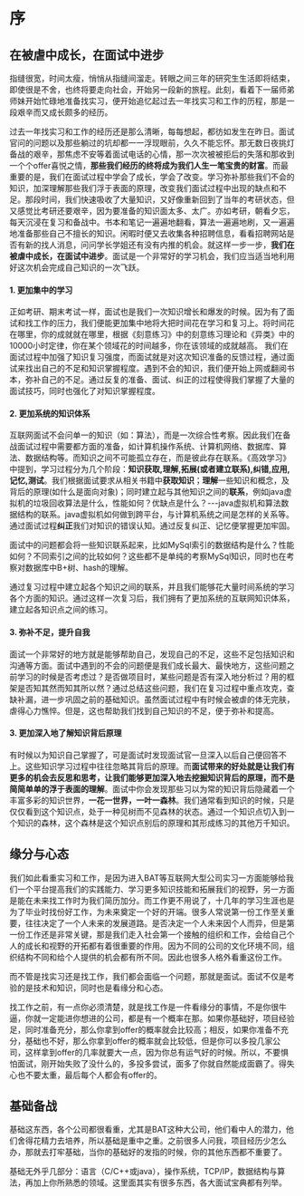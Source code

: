 # 序

## 在被虐中成长，在面试中进步
指缝很宽，时间太瘦，悄悄从指缝间溜走。转眼之间三年的研究生生活即将结束，即使很是不舍，也终将要走向社会，开始另一段新的旅程。此刻，看着下一届师弟师妹开始忙碌地准备找实习，便开始追忆起过去一年找实习和工作的历程，那是一段艰辛而又成长颇多的经历。

过去一年找实习和工作的经历还是那么清晰，每每想起，都彷如发生在昨日。面试官问的问题以及那些躺过的坑却都一一浮现眼前，久久不能忘怀。那无数日夜挑灯备战的艰辛，那焦虑不安等着面试电话的心情，那一次次被被拒后的失落和那收到一个个offer喜悦之情，**那些我们经历的终将成为我们人生一笔宝贵的财富**。而最重要的是，我们在面试过程中学会了成长，学会了改变。学习弥补那些我们不会的知识，加深理解那些我们浮于表面的原理，改变我们面试过程中出现的缺点和不足。那段时间，我们快速吸收了大量知识，又好像重新回到了当年的考研状态，但又感觉比考研还要艰辛，因为要准备的知识面太多、太广。亦如考研，朝看夕忘，每天沉浸在复习和备战中。书本和笔记一遍遍地翻看，算法一遍遍地刷，又一遍遍地准备那些自己不擅长的知识。闲暇时便又去收集各种招聘信息，看看招聘网站是否有新的找人消息，问问学长学姐还有没有内推的机会。就这样一步一步，**我们在被虐中成长，在面试中进步**。面试是一个非常好的学习机会，我们应当适当地利用好这次机会完成自己知识的一次飞跃。

#### 1. 更加集中的学习
正如考研、期末考试一样，面试也是我们一次知识增长和爆发的时候。因为有了面试和找工作的压力，我们便能更加集中地将大把时间花在学习和复习上。将时间花在哪里，你的成就就在哪里，根据《刻意练习》中的刻意练习理论和《异类》中的10000小时定律，你在某个领域花的时间越多，你在该领域的成就越高。
我们在面试过程中加强了知识复习强度，而面试就是对这次知识准备的反馈过程，通过面试来找出自己的不足和知识掌握程度。遇到不会的知识，我们便开始上网或翻阅书本，弥补自己的不足。通过反复的准备、面试、纠正的过程使得我们掌握了大量的面试技巧，同时也强化了对知识掌握程度。

#### 2. 更加系统的知识体系
互联网面试不会问单一的知识（如：算法），而是一次综合性考察。因此我们在备战面试过程中需要都方面的准备，如计算机操作系统、计算机网络、数据库、算法、数据结构等。而知识之间不可能孤立存在，而是彼此存在联系。《高效学习》中提到，学习过程分为几个阶段：**知识获取,理解,拓展(或者建立联系),纠错,应用,记忆,测试**。我们根据面试要求从相关书籍中**获取知识**；**理解**一些知识和概念，及背后的原理(如什么是面向对象)；同时建立起与其他知识之间的**联系**，例如java虚拟机的垃圾回收算法是什么，性能如何？优缺点是什么？---java虚拟机和算法数据结构的联系。java虚拟机如何做到跨平台，与计算机系统之间是怎样的关系等。通过面试过程**纠正**我们对知识的错误认知。通过反复纠正、记忆便掌握更加牢固。

面试中的问题都会将一些知识联系起来，比如MySql索引的数据结构是什么？性能如何？不同索引之间的比较如何？这些都不是单纯的考察MySql知识，同时也在考察对数据库中B+树、hash的理解。

通过复习过程中建立起各个知识之间的联系，并且我们能够花大量时间系统的学习各个方面的知识。通过这样一次复习后，我们拥有了更加系统的互联网知识体系，建立起各知识点之间的练习。


#### 3. 弥补不足，提升自我
面试一个非常好的地方就是能够帮助自己，发现自己的不足，这些不足包括知识和沟通等方面。面试中遇到的不会的问题便是我们成长最大、最快地方，这些问题之前学习的时候是否考虑过？是否做项目时，某些问题是否有深入地分析过？用的框架是否知其然而知其所以然？通过总结这些问题，我们在复习过程中重点攻克，查缺补漏，进一步巩固之前的基础知识。虽然面试过程中有时候会被虐的体无完肤，虐得心力憔悴。但是，这也帮助我们找到自己知识的不足，便于弥补和提高。

#### 3. 更加深入地了解知识背后原理
有时候以为知识自己掌握了，可是面试时发现面试官一旦深入以后自己便回答不上。这些知识学习过程中往往忽略其背后的原理。而**面试带来的好处就是让我们有更多的机会去反思和思考，让我们能够更加深入地去挖掘知识背后的原理，而不是简简单单的浮于表面的理解**。面试中你会发现那些习以为常的知识背后隐藏着一个丰富多彩的知识世界，**一花一世界，一叶一森林**。我们通常看到知识的时候，只是仅仅看到这个知识点，处于一种见树而不见森林的状态。通过一个知识点切入到一个知识的森林，这个森林是这个知识点别后的原理和其形成练习的其他万千知识。


## 缘分与心态
我们如此看重实习和工作，是因为进入BAT等互联网大型公司实习一方面能够给我们一个平台提高我们的实践能力、学习更多知识技能和拓展我们的视野，另一方面是能在未来找工作时为我们简历加分。而工作更不用说了，十几年的学习生涯也是为了毕业时找份好工作，为未来奠定一个好的开端。很多人常说第一份工作至关重要，往往决定了一个人未来的发展道路。是否决定一个人未来因个人而异，但是第一份工作还是非常关键，那是我们走入社会第一个接触的组织和工作，会给自己个人的成长和视野的开拓都有着很重要的作用。因为不同的公司的文化环境不同，组织结构不同和给个人提供的机会都有所不同。因此也很多人格外看重这份工作。


而不管是找实习还是找工作，我们都会面临一个问题，那就是面试。面试不仅是考验的是技术和知识，同时也是看缘分和心态。

找工作之前，有一点你必须清楚，就是找工作是一件看缘分的事情，不是你很牛逼，你就一定能进你想进的公司，都是有一个概率在那。如果你基础好，项目经验足，同时准备充分，那么你拿到offer的概率就会比较高；相反，如果你准备不充分，基础也不好，那么你拿到offer的概率就会比较低，但是你可以多投几家公司，这样拿到offer的几率就要大一点，因为你总有运气好的时候。所以，不要惧怕面试，刚开始失败了没什么的，多投多尝试，面多了你就自然能成面霸了。得失心也不要太重，最后每个人都会有offer的。



## 基础备战

基础这东西，各个公司都很看重，尤其是BAT这种大公司，他们看中人的潜力，他们舍得花精力去培养，所以基础是重中之重。之前很多人问我，项目经历少怎么办，那就去打牢基础，当你的基础好的发指的时候，你的其他东西都不重要了。
  
基础无外乎几部分：语言（C/C++或java），操作系统，TCP/IP，数据结构与算法，再加上你所熟悉的领域。这里面其实有很多东西，各大面试宝典都有列举。
  


[](https://www.nowcoder.com/discuss/3043?type=2&order=4&pos=65&page=7)

